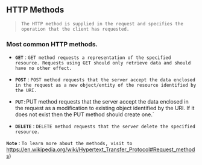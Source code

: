 ## HTTP Methods

> `The HTTP method is supplied in the request and specifies the operation that the client has requested. `





### Most common HTTP methods.

- **`GET`**  : `GET method requests a representation of the specified resource. Requests using GET should only retrieve data and should have no other effect.`
- **`POST`** : `POST method requests that the server accept the data enclosed in the request as a new object/entity of the resource identified by the URI.`
- **`PUT`**` : `PUT method requests that the server accept the data enclosed in the request as a modification to existing object identified by the URI. If it does not exist then the PUT method should create one.`

- **`DELETE`** :  `DELETE method requests that the server delete the specified resource.`





**`Note`** : `To learn more about the methods, visit to` https://en.wikipedia.org/wiki/Hypertext_Transfer_Protocol#Request_methods)